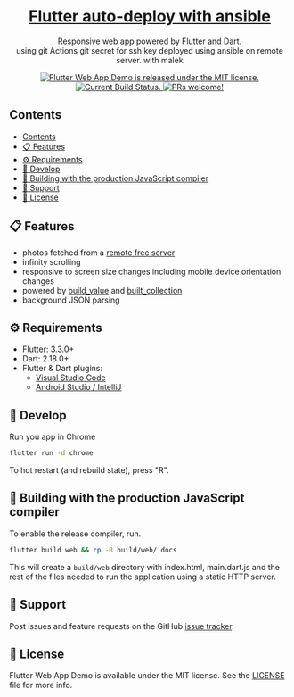 <h1 align="center">
  <a href="https://github.com/rbaihis/auto-deploy">
   Flutter auto-deploy with ansible
  
  </a>
</h1>

<p align="center">
  Responsive web app powered by Flutter and Dart.</br>
  using git Actions 
  git secret for ssh key 
  deployed using ansible on remote server.
  with malek
</p>

<p align="center">
  <a href="https://github.com/minikin/flutter-web-demo/blob/master/LICENSE">
    <img src="https://img.shields.io/badge/license-MIT-blue.svg" alt="Flutter Web App Demo is released under the MIT license." />
  </a>
  <a href="https://github.com/minikin/flutter-web-demo/actions/workflows/ci.yml">
    <img src="https://github.com/minikin/flutter-web-demo/actions/workflows/ci.yml/badge.svg" alt="Current Build Status." />
  </a>
  <a href="https://github.com/minikin/flutter-web-demo/blob/master/CONTRIBUTING.md">
    <img src="https://img.shields.io/badge/PRs-welcome-brightgreen.svg" alt="PRs welcome!" />
  </a>
</p>

## Contents

- [Contents](#contents)
- [📋 Features](#-features)
- [⚙️ Requirements](#️-requirements)
- [🎉 Develop](#-develop)
- [👷‍ Building with the production JavaScript compiler](#-building-with-the-production-javascript-compiler)
- [🤷 Support](#-support)
- [📄 License](#-license)

## 📋 Features

- photos fetched from a [remote free server](https://picsum.photos/)
- infinity scrolling
- responsive to screen size changes including mobile device orientation changes
- powered by [build_value](https://pub.dev/packages/built_value) and [built_collection](https://pub.dev/packages/built_collection)
- background JSON parsing

## ⚙️ Requirements

- Flutter: 3.3.0+
- Dart: 2.18.0+
- Flutter & Dart plugins:
  - [Visual Studio Code](https://flutter.dev/docs/get-started/editor?tab=androidstudio)
  - [Android Studio / IntelliJ](https://flutter.dev/docs/get-started/editor?tab=vscode)

## 🎉 Develop

Run you app in Chrome

```sh
flutter run -d chrome
```

To hot restart (and rebuild state), press "R".

## 👷‍ Building with the production JavaScript compiler

To enable the release compiler, run.

```sh
flutter build web && cp -R build/web/ docs
```

This will create a `build/web` directory with index.html, main.dart.js and the rest of the files needed to run
the application using a static HTTP server.

## 🤷 Support

Post issues and feature requests on the GitHub [issue tracker](https://github.com/minikin/flutter-web-demo/issues).

## 📄 License

Flutter Web App Demo is available under the MIT license.
See the [LICENSE](https://github.com/minikin/flutter-web-demo/blob/master/LICENSE) file for more info.
